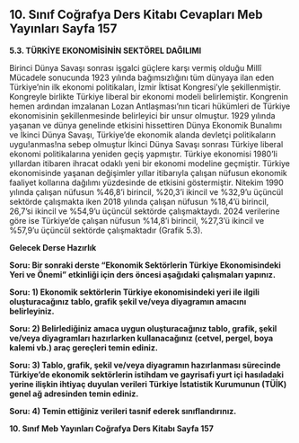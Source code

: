 ## 10. Sınıf Coğrafya Ders Kitabı Cevapları Meb Yayınları Sayfa 157

**5.3. TÜRKİYE EKONOMİSİNİN SEKTÖREL DAĞILIMI**

Birinci Dünya Savaşı sonrası işgalci güçlere karşı vermiş olduğu Millî Mücadele sonucunda 1923 yılında bağımsızlığını tüm dünyaya ilan eden Türkiye’nin ilk ekonomi politikaları, İzmir İktisat Kongresi’yle şekillenmiştir. Kongreyle birlikte Türkiye liberal bir ekonomi modeli belirlemiştir. Kongrenin hemen ardından imzalanan Lozan Antlaşması’nın ticari hükümleri de Türkiye ekonomisinin şekillenmesinde belirleyici bir unsur olmuştur. 1929 yılında yaşanan ve dünya genelinde etkisini hissettiren Dünya Ekonomik Bunalımı ve İkinci Dünya Savaşı, Türkiye’de ekonomik alanda devletçi politikaların uygu!anmas!na sebep olmuştur İkinci Dünya Savaşı sonrası Türkiye liberal ekonomi politikalarına yeniden geçiş yapmıştır. Türkiye ekonomisi 1980’Ii yıllardan itibaren ihracat odaklı yeni bir ekonomi modeline geçmiştir. Türkiye ekonomisinde yaşanan değişimler yıllar itibarıyla çalışan nüfusun ekonomik faaliyet kollarına dağılımı yüzdesinde de etkisini göstermiştir. Nitekim 1990 yılında çalışan nüfusun %46,8’i birincil, %20,3’i ikincil ve %32,9’u üçüncül sektörde çalışmakta iken 2018 yılında çalışan nüfusun %18,4’ü birincil, 26,7’si ikincil ve %54,9’u üçüncül sektörde çalışmaktaydı. 2024 verilerine göre ise Türkiye’de çalışan nüfusun %14,8’i birincil, %27,3’ü ikincil ve %57,9’u üçüncül sektörde çalışmaktadır (Grafik 5.3).

**Gelecek Derse Hazırlık**

**Soru: Bir sonraki derste “Ekonomik Sektörlerin Türkiye Ekonomisindeki Yeri ve Önemi” etkinliği için ders öncesi aşağıdaki çalışmaları yapınız.**

**Soru: 1) Ekonomik sektörlerin Türkiye ekonomisindeki yeri ile ilgili oluşturacağınız tablo, grafik şekil ve/veya diyagramın amacını belirleyiniz.**

**Soru: 2) Belirlediğiniz amaca uygun oluşturacağınız tablo, grafik, şekil ve/veya diyagramları hazırlarken kullanacağınız (cetvel, pergel, boya kalemi vb.) araç gereçleri temin ediniz.**

**Soru: 3) Tablo, grafik, şekil ve/veya diyagramın hazırlanması sürecinde Türkiye’de ekonomik sektörlerin istihdam ve gayrisafi yurt içi hasıladaki yerine ilişkin ihtiyaç duyulan verileri Türkiye İstatistik Kurumunun (TÜİK) genel ağ adresinden temin ediniz.**

**Soru: 4) Temin ettiğiniz verileri tasnif ederek sınıflandırınız.**

**10. Sınıf Meb Yayınları Coğrafya Ders Kitabı Sayfa 157**